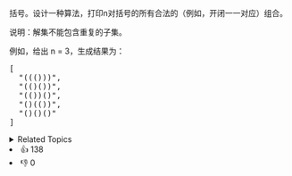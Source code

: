 <p>括号。设计一种算法，打印n对括号的所有合法的（例如，开闭一一对应）组合。</p>

<p>说明：解集不能包含重复的子集。</p>

<p>例如，给出&nbsp;n = 3，生成结果为：</p>

<pre>
[
  "((()))",
  "(()())",
  "(())()",
  "()(())",
  "()()()"
]
</pre>

<div><details><summary>Related Topics</summary><div><li>字符串</li><li>动态规划</li><li>回溯</li></div></details></div>
<div><li>👍 138</li><li>👎 0</li></div>